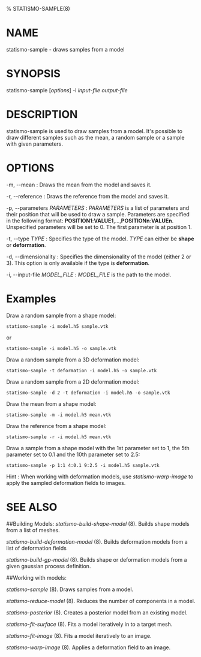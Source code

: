 % STATISMO-SAMPLE(8)

# NAME

statismo-sample - draws samples from a model

# SYNOPSIS

statismo-sample [*options*] -i *input-file* *output-file*

# DESCRIPTION

statismo-sample is used to draw samples from a model. It's possible to draw different samples such as the mean, a random sample or a sample with given parameters.

# OPTIONS

-m, \--mean 
:	Draws the mean from the model and saves it.

-r, \--reference 
:	Draws the reference from the model and saves it.

-p, \--parameters *PARAMETERS*
:	*PARAMETERS* is a list of parameters and their position that will be used to draw a sample. Parameters are specified in the following format: **POSITION1**:**VALUE1**,...,**POSITIONn**:**VALUEn**. Unspecified parameters will be set to 0. The first parameter is at position 1.

-t, \--type *TYPE*
:	Specifies the type of the model. *TYPE* can either be **shape** or **deformation**.

-d, \--dimensionality 
:	Specifies the dimensionality of the model (either 2 or 3). This option is only available if the type is **deformation**.

-i, \--input-file *MODEL_FILE*
:	*MODEL_FILE* is the path to the model.

# Examples 
Draw a random sample from a shape model:

    statismo-sample -i model.h5 sample.vtk

or

    statismo-sample -i model.h5 -o sample.vtk

Draw a random sample from a 3D deformation model:

    statismo-sample -t deformation -i model.h5 -o sample.vtk
	
Draw a random sample from a 2D deformation model:

    statismo-sample -d 2 -t deformation -i model.h5 -o sample.vtk

Draw the mean from a shape model:

    statismo-sample -m -i model.h5 mean.vtk
	
Draw the reference from a shape model:

    statismo-sample -r -i model.h5 mean.vtk

Draw a sample from a shape model with the 1st parameter set to 1, the 5th parameter set to 0.1 and the 10th parameter set to 2.5:

    statismo-sample -p 1:1 4:0.1 9:2.5 -i model.h5 sample.vtk

Hint
:	When working with deformation models, use *statismo-warp-image* to apply the sampled deformation fields to images.

# SEE ALSO

##Building Models:
*statismo-build-shape-model* (8).
Builds shape models from a list of meshes.

*statismo-build-deformation-model* (8).
Builds deformation models from a list of deformation fields

*statismo-build-gp-model* (8).
Builds shape or deformation models from a given gaussian process definition.

##Working with models:

*statismo-sample* (8).
Draws samples from a model.

*statismo-reduce-model* (8).
Reduces the number of components in a model.

*statismo-posterior* (8).
Creates a posterior model from an existing model.

*statismo-fit-surface* (8).
Fits a model iteratively in to a target mesh.

*statismo-fit-image* (8).
Fits a model iteratively to an image.

*statismo-warp-image* (8).
Applies a deformation field to an image.

